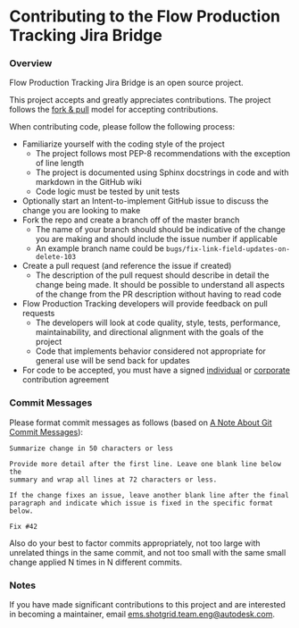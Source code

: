 # Contributing to the Flow Production Tracking Jira Bridge

### Overview

Flow Production Tracking Jira Bridge is an open source project.

This project accepts and greatly appreciates contributions.
The project follows the [fork & pull](https://help.github.com/articles/using-pull-requests/#fork--pull) model for accepting contributions.

When contributing code, please follow the following process:
* Familiarize yourself with the coding style of the project
   * The project follows most PEP-8 recommendations with the exception of line length
   * The project is documented using Sphinx docstrings in code and with markdown in the GitHub wiki
   * Code logic must be tested by unit tests
* Optionally start an Intent-to-implement GitHub issue to discuss the change you are looking to make
* Fork the repo and create a branch off of the master branch
   * The name of your branch should should be indicative of the change you are making and should include the issue number if applicable
   * An example branch name could be `bugs/fix-link-field-updates-on-delete-103`
* Create a pull request (and reference the issue if created)
   * The description of the pull request should describe in detail the change being made. It should be possible to understand all aspects of the change from the PR description without having to read code
* Flow Production Tracking developers will provide feedback on pull requests
   * The developers will look at code quality, style, tests, performance, maintainability, and directional alignment with the goals of the project
   * Code that implements behavior considered not appropriate for general use will be send back for updates
* For code to be accepted, you must have a signed [individual](pdfs/ind_contrib_agmt_forshotgun_jira_bridge.pdf) or [corporate](pdfs/corp_contrib_agmt_forshotgun_jira_bridge.pdf) contribution agreement

### Commit Messages

Please format commit messages as follows (based on [A Note About Git Commit Messages](http://tbaggery.com/2008/04/19/a-note-about-git-commit-messages.html)):

```text
Summarize change in 50 characters or less

Provide more detail after the first line. Leave one blank line below the
summary and wrap all lines at 72 characters or less.

If the change fixes an issue, leave another blank line after the final
paragraph and indicate which issue is fixed in the specific format
below.

Fix #42
```

Also do your best to factor commits appropriately, not too large with unrelated things in the same commit, and not too small with the same small change applied N times in N different commits.

### Notes

If you have made significant contributions to this project and are interested in becoming a maintainer, email ems.shotgrid.team.eng@autodesk.com.
